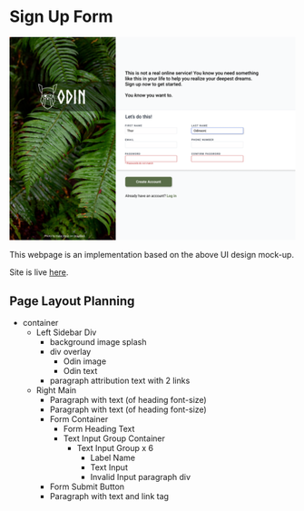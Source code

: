 # Sign Up Form

![Image of a page with a Sign Up Form.](assets/sign-up-form.png)

This webpage is an implementation based on the above UI design mock-up.

Site is live [here](https://junyuhuang.github.io/top-sign-up-form/).

## Page Layout Planning

- container
  - Left Sidebar Div
    - background image splash
    - div overlay
      - Odin image
      - Odin text
    - paragraph attribution text with 2 links
  - Right Main
    - Paragraph with text (of heading font-size)
    - Paragraph with text (of heading font-size)
    - Form Container
      - Form Heading Text
      - Text Input Group Container
        - Text Input Group x 6
          - Label Name
          - Text Input
          - Invalid Input paragraph div
    - Form Submit Button
    - Paragraph with text and link tag
